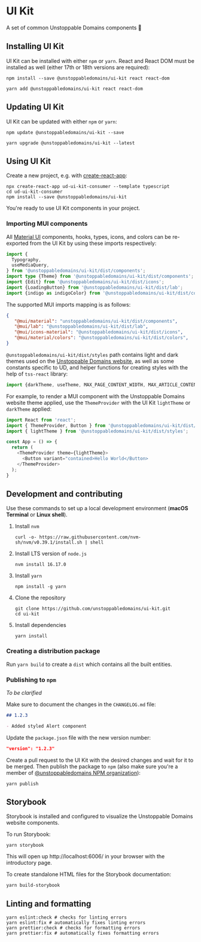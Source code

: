 # UI Kit

A set of common Unstoppable Domains components 🧩

## Installing UI Kit

UI Kit can be installed with either `npm` or `yarn`. React and React DOM must be
installed as well (either 17th or 18th versions are required):

```shell
npm install --save @unstoppabledomains/ui-kit react react-dom
```

```shell
yarn add @unstoppabledomains/ui-kit react react-dom
```

## Updating UI Kit

UI Kit can be updated with either `npm` or `yarn`:

```shell
npm update @unstoppabledomains/ui-kit --save
```

```shell
yarn upgrade @unstoppabledomains/ui-kit --latest
```

## Using UI Kit

Create a new project, e.g. with [create-react-app](https://create-react-app.dev/docs/getting-started):

```shell
npx create-react-app ud-ui-kit-consumer --template typescript
cd ud-ui-kit-consumer
npm install --save @unstoppabledomains/ui-kit
```

You're ready to use UI Kit components in your project.

### Importing MUI components

All [Material UI](https://mui.com/material-ui/getting-started/usage/)
components, hooks, types, icons, and colors can
be re-exported from the UI Kit by using these imports respectively:

```typescript
import {
  Typography,
  useMediaQuery,
} from '@unstoppabledomains/ui-kit/dist/components';
import type {Theme} from '@unstoppabledomains/ui-kit/dist/components';
import {Edit} from '@unstoppabledomains/ui-kit/dist/icons';
import {LoadingButton} from '@unstoppabledomains/ui-kit/dist/lab';
import {indigo as indigoColor} from '@unstoppabledomains/ui-kit/dist/colors';
```

The supported MUI imports mapping is as follows:

```json
{
   "@mui/material": "unstoppabledomains/ui-kit/dist/components",
   "@mui/lab": "@unstoppabledomains/ui-kit/dist/lab",
   "@mui/icons-material": "@unstoppabledomains/ui-kit/dist/icons",
   "@mui/material/colors": "@unstoppabledomains/ui-kit/dist/colors",
}
```

`@unstoppabledomains/ui-kit/dist/styles` path contains light and dark themes used on the
[Unstoppable Domains website](https://unstoppabledomains.com/), as well as some constants specific to UD, and helper functions
for creating styles with the help of `tss-react` library:

```typescript
import {darkTheme, useTheme, MAX_PAGE_CONTENT_WIDTH, MAX_ARTICLE_CONTENT_WIDTH, makeStyles, useStyles, withStyles} from '@unstoppabledomains/ui-kit/dist/styles'; // all supported import names at this path
```

For example, to render a MUI component with the Unstoppable Domains website theme applied, use the `ThemeProvider` with the UI
Kit `lightTheme` or `darkTheme` applied:

```typescript
import React from 'react';
import { ThemeProvider, Button } from '@unstoppabledomains/ui-kit/dist/components';
import { lightTheme } from '@unstoppabledomains/ui-kit/dist/styles';

const App = () => {
  return (
    <ThemeProvider theme={lightTheme}>
      <Button variant="contained>Hello World</Button>
    </ThemeProvider>
  );
}
```

## Development and contributing

Use these commands to set up a local development environment (**macOS Terminal**
or **Linux shell**).

1. Install `nvm`

   ```shell
   curl -o- https://raw.githubusercontent.com/nvm-sh/nvm/v0.39.1/install.sh | shell
   ```

2. Install LTS version of `node.js`

   ```shell
   nvm install 16.17.0
   ```

3. Install `yarn`
   ```shell
   npm install -g yarn
   ```
4. Clone the repository

   ```shell
   git clone https://github.com/unstoppabledomains/ui-kit.git
   cd ui-kit
   ```

5. Install dependencies
   ```shell
   yarn install
   ```

### Creating a distribution package

Run `yarn build` to create a `dist` which contains all the built entities.

### Publishing to `npm`

_To be clarified_

Make sure to document the changes in the `CHANGELOG.md` file:

```markdown
## 1.2.3

- Added styled Alert component
```

Update the `package.json` file with the new version number:

```json
"version": "1.2.3"
```

Create a pull request to the UI Kit with the desired changes and wait for it to
be merged. Then publish the package to `npm` (also make sure you're a member of [@unstoppabledomains NPM organization](https://www.npmjs.com/~unstoppabledomains)):

```shell
yarn publish
```

## Storybook

Storybook is installed and configured to visualize the Unstoppable Domains
website components.

To run Storybook:

```shell
yarn storybook
```

This will open up http://localhost:6006/ in your browser with the introductory
page.

To create standalone HTML files for the Storybook documentation:

```shell
yarn build-storybook
```

## Linting and formatting

```shell
yarn eslint:check # checks for linting errors
yarn eslint:fix # automatically fixes linting errors
yarn prettier:check # checks for formatting errors
yarn prettier:fix # automatically fixes formatting errors
```
